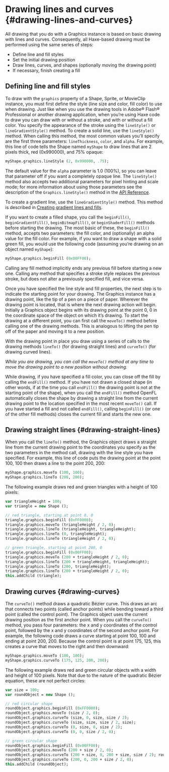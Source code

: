 # Drawing lines and curves {#drawing-lines-and-curves}

All drawing that you do with a Graphics instance is based on basic drawing with lines and curves. Consequently, all Haxe-based drawing must be performed using the same series of steps:

*   Define line and fill styles
*   Set the initial drawing position
*   Draw lines, curves, and shapes (optionally moving the drawing point)
*   If necessary, finish creating a fill

## Defining line and fill styles

To draw with the `graphics` property of a Shape, Sprite, or MovieClip instance, you must first define the style (line size and color, fill color) to use when drawing. Just like when you use the drawing tools in Adobe® Flash® Professional or another drawing application, when you’re using Haxe code to draw you can draw with or without a stroke, and with or without a fill color. You specify the appearance of the stroke using the `lineStyle()` or `lineGradientStyle()` method. To create a solid line, use the `lineStyle()` method. When calling this method, the most common values you’ll specify are the first three parameters: `lineThickness`, `color`, and `alpha`. For example, this line of code tells the Shape named `myShape` to draw lines that are 2 pixels thick, red (0x990000), and 75% opaque:

```haxe
myShape.graphics.lineStyle (2, 0x990000, .75);
```

The default value for the `alpha` parameter is 1.0 (100%), so you can leave that parameter off if you want a completely opaque line. The `lineStyle()` method also accepts two additional parameters for pixel hinting and scale mode; for more information about using those parameters see the description of the `Graphics.lineStyle()` method in the [API Reference](http://api.openfl.org/openfl/display/Graphics.html#lineStyle()).

To create a gradient line, use the `lineGradientStyle()` method. This method is described in [Creating gradient lines and fills](creating-gradient-lines-and-fills.md).

If you want to create a filled shape, you call the `beginFill()`, `beginGradientFill()`, `beginBitmapFill()`, or `beginShaderFill()` methods before starting the drawing. The most basic of these, the `beginFill()` method, accepts two parameters: the fill color, and (optionally) an alpha value for the fill color. For example, if you want to draw a shape with a solid green fill, you would use the following code (assuming you’re drawing on an object named `myShape`):

```haxe
myShape.graphics.beginFill (0x00FF00);
```

Calling any fill method implicitly ends any previous fill before starting a new one. Calling any method that specifies a stroke style replaces the previous stroke, but does not alter a previously specified fill, and vice versa.

Once you have specified the line style and fill properties, the next step is to indicate the starting point for your drawing. The Graphics instance has a drawing point, like the tip of a pen on a piece of paper. Wherever the drawing point is located, that is where the next drawing action will begin. Initially a Graphics object begins with its drawing point at the point 0, 0 in the coordinate space of the object on which it’s drawing. To start the drawing at a different point, you can first call the `moveTo()` method before calling one of the drawing methods. This is analogous to lifting the pen tip off of the paper and moving it to a new position.

With the drawing point in place you draw using a series of calls to the drawing methods `lineTo()` (for drawing straight lines) and `curveTo()` (for drawing curved lines).

_While you are drawing, you can call the `moveTo()` method at any time to move the drawing point to a new position without drawing._

While drawing, if you have specified a fill color, you can close off the fill by calling the `endFill()` method. If you have not drawn a closed shape (in other words, if at the time you call `endFill()` the drawing point is not at the starting point of the shape), when you call the `endFill()` method OpenFL automatically closes the shape by drawing a straight line from the current drawing point to the location specified in the most recent `moveTo()` call. If you have started a fill and not called `endFill()`, calling `beginFill()` (or one of the other fill methods) closes the current fill and starts the new one.

## Drawing straight lines {#drawing-straight-lines}

When you call the `lineTo()` method, the Graphics object draws a straight line from the current drawing point to the coordinates you specify as the two parameters in the method call, drawing with the line style you have specified. For example, this line of code puts the drawing point at the point 100, 100 then draws a line to the point 200, 200:

```haxe
myShape.graphics.moveTo (100, 100);
myShape.graphics.lineTo (200, 200);
```

The following example draws red and green triangles with a height of 100 pixels:

```haxe
var triangleHeight = 100;
var triangle = new Shape ();

// red triangle, starting at point 0, 0
triangle.graphics.beginFill (0xFF0000);
triangle.graphics.moveTo (triangleHeight / 2, 0);
triangle.graphics.lineTo (triangleHeight, triangleHeight);
triangle.graphics.lineTo (0, triangleHeight);
triangle.graphics.lineTo (triangleHeight / 2, 0);

// green triangle, starting at point 200, 0
triangle.graphics.beginFill (0x00FF00);
triangle.graphics.moveTo (200 + triangleHeight / 2, 0);
triangle.graphics.lineTo (200 + triangleHeight, triangleHeight);
triangle.graphics.lineTo (200, triangleHeight);
triangle.graphics.lineTo (200 + triangleHeight / 2, 0);
this.addChild (triangle);
```

## Drawing curves {#drawing-curves}

The `curveTo()` method draws a quadratic Bézier curve. This draws an arc that connects two points (called anchor points) while bending toward a third point (called the control point). The Graphics object uses the current drawing position as the first anchor point. When you call the `curveTo()` method, you pass four parameters: the x and y coordinates of the control point, followed by the x and y coordinates of the second anchor point. For example, the following code draws a curve starting at point 100, 100 and ending at point 200, 200. Because the control point is at point 175, 125, this creates a curve that moves to the right and then downward:

```haxe
myShape.graphics.moveTo (100, 100);
myShape.graphics.curveTo (175, 125, 200, 200);
```

The following example draws red and green circular objects with a width and height of 100 pixels. Note that due to the nature of the quadratic Bézier equation, these are not perfect circles:

```haxe
var size = 100;
var roundObject = new Shape ();

// red circular shape
roundObject.graphics.beginFill (0xFF0000);
roundObject.graphics.moveTo (size / 2, 0);
roundObject.graphics.curveTo (size, 0, size, size / 2);
roundObject.graphics.curveTo (size, size, size / 2, size);
roundObject.graphics.curveTo (0, size, 0, size / 2);
roundObject.graphics.curveTo (0, 0, size / 2, 0);

// green circular shape
roundObject.graphics.beginFill (0x00FF00);
roundObject.graphics.moveTo (200 + size / 2, 0);
roundObject.graphics.curveTo (200 + size, 0, 200 + size, size / 2); roundObject.graphics.curveTo (200 + size, size, 200 + size / 2, size); roundObject.graphics.curveTo (200, size, 200, size / 2);
roundObject.graphics.curveTo (200, 0, 200 + size / 2, 0); 
this.addChild (roundObject);
```
